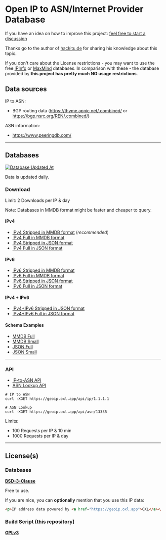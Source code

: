 # Open IP to ASN/Internet Provider Database

If you have an idea on how to improve this project: [feel free to start a discussion](https://github.com/O-X-L/geoip-asn/discussions)

Thanks go to the author of [hackitu.de](https://www.hackitu.de/geoip/) for sharing his knowledge about this topic.

If you don't care about the License restrictions - you may want to use the free [IPInfo](https://ipinfo.io/products/free-ip-database) or [MaxMind](https://dev.maxmind.com/geoip/geolite2-free-geolocation-data) databases. In comparison with these - the database provided by **this project has pretty much NO usage restrictions**.

## Data sources

IP to ASN:
* BGP routing data (https://thyme.apnic.net/.combined/ or https://bgp.nsrc.org/REN/.combined/)

ASN information:
* https://www.peeringdb.com/

----

## Databases

[![Database Updated At](https://geoip.oxl.app/file/updated_at.svg)](https://geoip.oxl.app/file/updated_at.svg)

Data is updated daily.

### Download

Limit: 2 Downloads per IP & day

Note: Databases in MMDB format might be faster and cheaper to query.

#### IPv4

* [IPv4 Stripped in MMDB format](https://geoip.oxl.app/file/asn_ipv4_small.mmdb.zip) (*recommended*)
* [IPv4 Full in MMDB format](https://geoip.oxl.app/file/asn_ipv4_full.mmdb.zip)
* [IPv4 Stripped in JSON format](https://geoip.oxl.app/file/asn_ipv4_small.json.zip)
* [IPv4 Full in JSON format](https://geoip.oxl.app/file/asn_ipv4_full.json.zip)


#### IPv6

* [IPv6 Stripped in MMDB format](https://geoip.oxl.app/file/asn_ipv6_small.mmdb.zip)
* [IPv6 Full in MMDB format](https://geoip.oxl.app/file/asn_ipv6_full.mmdb.zip)
* [IPv6 Stripped in JSON format](https://geoip.oxl.app/file/asn_ipv6_small.json.zip)
* [IPv6 Full in JSON format](https://geoip.oxl.app/file/asn_ipv6_full.json.zip)

#### IPv4 + IPv6

* [IPv4+IPv6 Stripped in JSON format](https://geoip.oxl.app/file/asn_small.json.zip)
* [IPv4+IPv6 Full in JSON format](https://geoip.oxl.app/file/asn_full.json.zip)


#### Schema Examples

* [MMDB Full](https://github.com/O-X-L/geoip-asn/blob/latest/example/mmdb_full.json)
* [MMDB Small](https://github.com/O-X-L/geoip-asn/blob/latest/example/mmdb_small.json)
* [JSON Full](https://github.com/O-X-L/geoip-asn/blob/latest/example/json_full.json)
* [JSON Small](https://github.com/O-X-L/geoip-asn/blob/latest/example/json_small.json)

----

### API

* [IP-to-ASN API](https://geoip.oxl.app/api/ip)
* [ASN Lookup API](https://geoip.oxl.app/api/asn/13335)

```
# IP to ASN
curl -XGET https://geoip.oxl.app/api/ip/1.1.1.1

# ASN Lookup
curl -XGET https://geoip.oxl.app/api/asn/13335
```

Limits:

* 100 Requests per IP & 10 min
* 1000 Requests per IP & day

----

## License(s)

### Databases

**[BSD-3-Clause](https://opensource.org/license/bsd-3-clause)**

Free to use.

If you are nice, you can **optionally** mention that you use this IP data: 

```html
<p>IP address data powered by <a href="https://geoip.oxl.app">OXL</a></p>
```

### Build Script (this repository)

**[GPLv3](https://www.gnu.org/licenses/gpl-3.0.en.html)**
